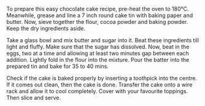 To prepare this easy chocolate cake recipe, pre-heat the oven to 180°C. Meanwhile, grease and line a 7 inch round cake tin with baking paper and butter. Now, sieve together the flour, cocoa powder and baking powder. Keep the dry ingredients aside.

Take a glass bowl and mix butter and sugar into it. Beat these ingredients till light and fluffy. Make sure that the sugar has dissolved. Now, beat in the eggs, two at a time and allowing at least two minutes gap between each addition. Lightly fold in the flour into the mixture. Pour the batter into the prepared tin and bake for 35 to 40 mins.

Check if the cake is baked properly by inserting a toothpick into the centre. If it comes out clean, then the cake is done. Transfer the cake onto a wire rack and allow it to cool completely. Cover with your favourite toppings. Then slice and serve.

